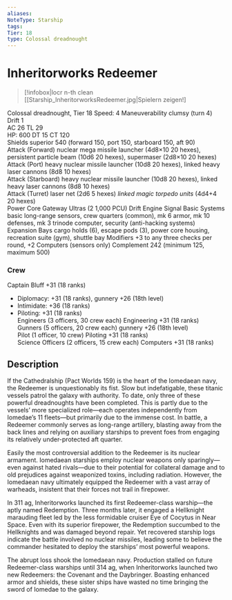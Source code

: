 ```yaml
---
aliases: 
NoteType: Starship
tags: 
Tier: 18
type: Colossal dreadnought 
---
```


# Inheritorworks Redeemer

> [!infobox|locr n-th clean
>  [[Starship_InheritorworksRedeemer.jpg|Spielern zeigen!]
> 
Colossal dreadnought, Tier 18 
Speed: 4
Maneuverability clumsy (turn 4)
Drift 1  
AC 26
TL 29  
HP: 600
DT 15
CT 120  
Shields superior 540 (forward 150, port 150, starboard 150, aft 90)  
Attack (Forward) nuclear mega missile launcher (4d8×10
20 hexes), persistent particle beam (10d6
20 hexes), supermaser (2d8×10
20 hexes)  
Attack (Port) heavy nuclear missile launcher (10d8
20 hexes), linked heavy laser cannons (8d8
10 hexes)  
Attack (Starboard) heavy nuclear missile launcher (10d8
20 hexes), linked heavy laser cannons (8d8
10 hexes)  
Attack (Turret) laser net (2d6
5 hexes)
_linked magic torpedo units_ (4d4+4
20 hexes)  
Power Core Gateway Ultras (2
1,000 PCU)
Drift Engine Signal Basic
Systems basic long-range sensors, crew quarters (common), mk 6 armor, mk 10 defenses, mk 3 trinode computer, security (anti-hacking systems)
Expansion Bays cargo holds (6), escape pods (3), power core housing, recreation suite (gym), shuttle bay
Modifiers +3 to any three checks per round, +2 Computers (sensors only)
Complement 242 (minimum 125, maximum 500)

### Crew

Captain Bluff +31 (18 ranks)
  - Diplomacy: +31 (18 ranks), gunnery +26 (18th level)
  - Intimidate: +36 (18 ranks)
  - Piloting: +31 (18 ranks)  
Engineers (3 officers, 30 crew each) Engineering +31 (18 ranks)  
Gunners (5 officers, 20 crew each) gunnery +26 (18th level)  
Pilot (1 officer, 10 crew) Piloting +31 (18 ranks)  
Science Officers (2 officers, 15 crew each) Computers +31 (18 ranks)

## Description

If the Cathedralship (Pact Worlds 159) is the heart of the Iomedaean navy, the Redeemer is unquestionably its fist. Slow but indefatigable, these titanic vessels patrol the galaxy with authority. To date, only three of these powerful dreadnoughts have been completed. This is partly due to the vessels’ more specialized role—each operates independently from Iomedae’s 11 fleets—but primarily due to the immense cost. In battle, a Redeemer commonly serves as long-range artillery, blasting away from the back lines and relying on auxiliary starships to prevent foes from engaging its relatively under-protected aft quarter.  
 
Easily the most controversial addition to the Redeemer is its nuclear armament. Iomedaean starships employ nuclear weapons only sparingly—even against hated rivals—due to their potential for collateral damage and to old prejudices against weaponized toxins, including radiation. However, the Iomedaean navy ultimately equipped the Redeemer with a vast array of warheads, insistent that their forces not trail in firepower.  
 
In 311 ag, Inheritorworks launched its first Redeemer-class warship—the aptly named Redemption. Three months later, it engaged a Hellknight marauding fleet led by the less formidable cruiser Eye of Cocytus in Near Space. Even with its superior firepower, the Redemption succumbed to the Hellknights and was damaged beyond repair. Yet recovered starship logs indicate the battle involved no nuclear missiles, leading some to believe the commander hesitated to deploy the starships’ most powerful weapons.  
 
The abrupt loss shook the Iomedaean navy. Production stalled on future Redeemer-class warships until 314 ag, when Inheritorworks launched two new Redeemers: the Covenant and the Daybringer. Boasting enhanced armor and shields, these sister ships have wasted no time bringing the sword of Iomedae to the galaxy.
